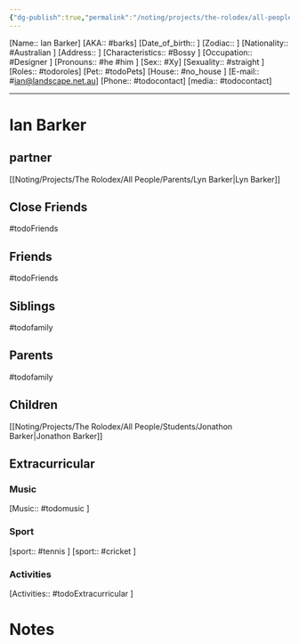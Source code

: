 ```yaml
---
{"dg-publish":true,"permalink":"/noting/projects/the-rolodex/all-people/parents/ian-barker/","dgHomeLink":true,"dgPassFrontmatter":false}
---
```


[Name:: Ian Barker]
[AKA:: #barks]
[Date_of_birth:: ]
[Zodiac::  ]
[Nationality:: #Australian  ]
[Address:: ]
[Characteristics::  #Bossy  ]
[Occupation:: #Designer ]
[Pronouns:: #he #him  ]
[Sex:: #Xy]
[Sexuality:: #straight ]
[Roles:: #todoroles]
[Pet:: #todoPets]
[House:: #no_house ]
[E-mail:: #ian@landscape.net.au]
[Phone:: #todocontact]
[media:: #todocontact]

---
# Ian Barker
## partner
[[Noting/Projects/The Rolodex/All People/Parents/Lyn Barker|Lyn Barker]]
## Close Friends
#todoFriends
## Friends
#todoFriends
## Siblings
#todofamily
## Parents
#todofamily
## Children
[[Noting/Projects/The Rolodex/All People/Students/Jonathon Barker|Jonathon Barker]]
## Extracurricular
### Music
[Music:: #todomusic ]
### Sport
[sport:: #tennis  ]
[sport:: #cricket   ]
### Activities
[Activities:: #todoExtracurricular ]
# Notes